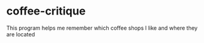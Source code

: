 # coffee-critique
This program helps me remember which coffee shops I like and where they are located
